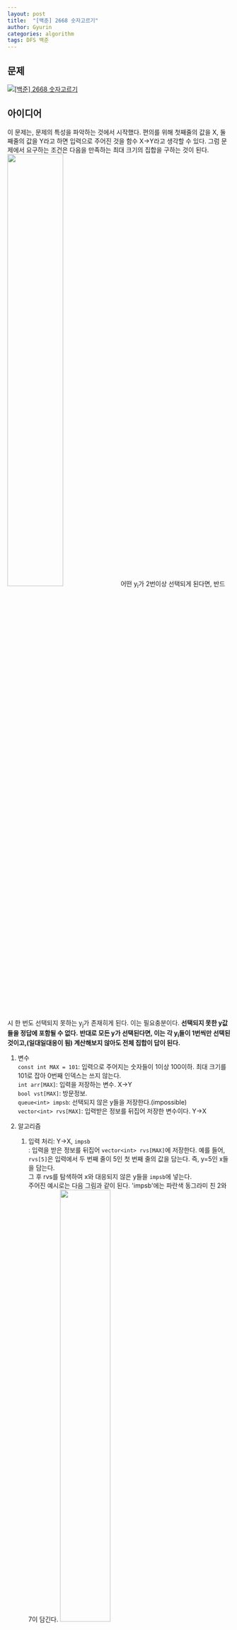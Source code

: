 ```yaml
---
layout: post
title:  "[백준] 2668 숫자고르기"
author: Gyurin
categories: algorithm
tags: DFS 백준
---
```



## 문제
<a href="https://www.acmicpc.net/problem/2668" target="blank">
  <img src="{{site.baseurl}}/assets/algorithm/BOJ-2668-problem.png" title="[백준] 2668 숫자고르기">
</a>

## 아이디어
이 문제는, 문제의 특성을 파악하는 것에서 시작했다. 편의를 위해 첫째줄의 값을 X, 둘째줄의 값을 Y라고 하면 입력으로 주어진 것을 함수 X->Y라고 생각할 수 있다. 그럼 문제에서 요구하는 조건은 다음을 만족하는 최대 크기의 집합을 구하는 것이 된다.
<img src="{{site.baseurl}}/assets/algorithm/BOJ-2668-img1.png" width="50%">
어떤 y<sub>i</sub>가 2번이상 선택되게 된다면, 반드시 한 번도 선택되지 못하는 y<sub>j</sub>가 존재히게 된다. 이는 필요충분이다. <b>선택되지 못한 y값들을 정답에 포함될 수 없다.</b> <b>반대로 모든 y가 선택된다면, 이는 각 y<sub>i</sub>들이 1번씩만 선택된 것이고,(일대일대응이 됨) 계산해보지 않아도 전체 집합이 답이 된다.</b>

1. 변수 <br>
    `const int MAX = 101`: 입력으로 주어지는 숫자들이 1이상 100이하. 최대 크기를 101로 잡아 0번째 인덱스는 쓰지 않는다.<br>
    `int arr[MAX]`: 입력을 저장하는 변수. X->Y <br>
    `bool vst[MAX]`: 방문정보. <br>
    `queue<int> impsb`: 선택되지 않은 y들을 저장한다.(impossible)<br>
    `vector<int> rvs[MAX]`: 입력받은 정보를 뒤집어 저장한 변수이다. Y->X<br>

2. 알고리즘<br>
    1) 입력 처리: Y->X, `impsb` <br>
        : 입력을 받은 정보를 뒤집어 `vector<int> rvs[MAX]`에 저장한다. 예를 들어, `rvs[5]`은 입력에서 두 번째 줄이 5인 첫 번째 줄의 값을 담는다. 즉, y=5인 x들을 담는다.<br>
        그 후 rvs를 탐색하여 x와 대응되지 않은 y들을 `impsb`에 넣는다.<br>
        주어진 예시로는 다음 그림과 같이 된다. 'impsb'에는 파란색 동그라미 친 2와 7이 담긴다.
        <img src="{{site.baseurl}}/assets/algorithm/BOJ-2668-img2.png" width="50%">

    2) 문제 해결 과정: impsb의 각 원소들을 시작점으로 dfs<br>
        : 전체집합에서 불가능한 원소들을 제거해 나가는 방법으로 진행된다. 가장 먼저 x가 없는 y들 즉, impsb에 담긴 원소를 제거하고, 그로인해 불가능해진 원소들을 계속적으로 진행된다. ~~나름 DFS?~~ 예시를 먼저 살펴보자.
        <img src="{{site.baseurl}}/assets/algorithm/BOJ-2668-img3.png" width="50%">
        ① 초기 상태<br> impsb = {2, 7}<br>
        ② dfs(2)<br>
            `arr[2]=1`이므로 rvs[1]에 가서 2를 지움. 2를 지워도 rvs[1].size()는 0이 아니므로 함수 return.<br>
        ③ dfs(7)<br>
            `arr[7]=6`이므로 rvs[6]에 가서 7을 지움. 7을 지우면 rvs[6].size()는 0이 되어 dfs(6)을 호출.<br>
        ④ dfs(6)<br>
            `arr[6]=4`이므로 rvs[4]에 가서 6을 지움. 6을 지우면 rvs[4].size()는 0이 되므로 dfs(4)를 호출.<br>
        ⑤ dfs(4)<br>
            `arr[4]=5`이므로 rvs[5]에 가서 4를 지움. 6을 지워도 rvs[5].size()는 0이 아니므로 함수 return.<br>
        ⑥ 최종 상태<br> 따라서 답은 {1, 3, 5}가 된다.<br>

    3) 참고<br>
        : 굉장히 복잡하게 푼 문제지만, 다른 사람들의 코드를 보면 단순하게 반복 중첩문으로 O(n<sup>2</sup>)안에 해결한다. ~~코드가 30줄도 안된다.~~ 좀 더 문제를 단순화 시켜서 간단하게 풀 수 있는 방법을 생각해보는 노력을 해야겠다.<br>

    
## 코드
{% highlight c++ linenos=table %}
    #include <iostream>
    #include <vector>
    #include <queue>
    using namespace std;

    const int MAX = 101;
    int N;
    int arr[MAX];
    vector<int> rvs[MAX];
    queue<int> impsb;

    int main(){
        ios::sync_with_stdio(false);
        cin.tie(NULL);  cout.tie(NULL);

        cin >> N;
        for(int i=1; i<=N; i++){
            cin >> arr[i];
            rvs[arr[i]].push_back(i);
        }

        bool flag = false;
        for(int i=1; i<=N; i++){
            if(rvs[i].size()==0){
                flag = true;
                impsb.push(i);
            }
        }

        if(!flag){
            cout << N << "\n";
            for(int i=1; i<=N; i++)
                cout << i << "\n";
        }
        else{
            int out=0;
            while(!impsb.empty()){
                out++;
                int u = impsb.front();  impsb.pop();
                // arr[u]로 가서 u 지우기
                for(int i=0; i<rvs[arr[u]].size(); i++){
                    if(rvs[arr[u]][i] == u){
                        rvs[arr[u]].erase(rvs[arr[u]].begin()+i);
                        break;
                    }
                }
                // 지운 후, arr[u]의 길이가 0이면 이어서 탐색
                if(rvs[arr[u]].size()==0){
                    impsb.push(arr[u]);
                }
            }

            cout << N-out << "\n";
            for(int i=1; i<=N; i++){
                if(rvs[i].size()!=0)
                    cout << i << " ";
            }
        
        }

        return 0;
    }

{% endhighlight %}

## 결과
<img src="{{site.baseurl}}/assets/algorithm/BOJ-2668-result.png" title="[백준] 2668 숫자고르기"><br><br>
